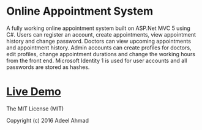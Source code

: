 # Online Appointment System
A fully working online appointment system built on ASP.Net MVC 5 using C#. 
Users can register an account, create appointments, view appointment history and change password. 
Doctors can view upcoming appointments and appointment history. 
Admin accounts can create profiles for doctors, edit profiles, change appointment durations and change the working hours from the front end.
Microsoft Identity 1 is used for user accounts and all passwords are stored as hashes. 

# [Live Demo](http://greenhospital.somee.com/)

The MIT License (MIT)

Copyright (c) 2016 Adeel Ahmad
